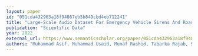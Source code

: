 ```yaml
---
layout: paper
id: "051cda432963a18f94867eb5b849cbd4eb712241"
title: "Large-Scale Audio Dataset For Emergency Vehicle Sirens And Road Noises"
publication: "Scientific Data"
year: 2022
external_url: https://www.semanticscholar.org/paper/051cda432963a18f94867eb5b849cbd4eb712241
authors: "Muhammad Asif, Muhammad Usaid, Munaf Rashid, Tabarka Rajab, S. Hussain, Sarwar Wasi"
---
```

